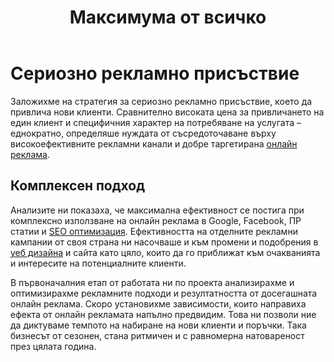 ﻿---
layout: post
order: 7
rel: /about/acherno/advertising
service: /services/advertising
project: /portfolio/acherno
header: compact
display: subject cover
title: Максимума от всичко
description: Заложихме на стратегия за сериозно рекламно присъствие, което да привлича нови клиенти.
summary: Заложихме на стратегия за сериозно рекламно присъствие, което да привлича нови клиенти. Сравнително високата цена за привличането на един клиент и специфичния характер на потребяване на услугата – еднократно, определяше нуждата от съсредоточаване върху високоефективните рекламни канали и добре таргетирана онлайн реклама. 
---
# Сериозно рекламно присъствие
Заложихме на стратегия за сериозно рекламно присъствие, което да привлича нови клиенти. Сравнително високата цена за привличането на един клиент и специфичния характер на потребяване на услугата – еднократно, определяше нуждата от съсредоточаване върху високоефективните рекламни канали и добре таргетирана [онлайн реклама](./../../маркетинг/реклама.html). 

## Комплексен подход
Анализите ни показаха, че максимална ефективност се постига при комплексно използване на онлайн реклама в Google, Facebook, ПР статии и [SEO оптимизация](./../../маркетинг/оптимизация.html). Ефективността на отделните рекламни кампании от своя страна ни насочваше и към промени и подобрения в [уеб дизайна](./../../маркетинг/уеб-дизайн.html) и сайта като цяло, които да го приближат към очакванията и интересите на потенциалните клиенти.

В първоначалния етап от работата ни по проекта анализирахме и оптимизирахме рекламните подходи и резултатността от досегашната онлайн реклама. Скоро установихме зависимости, които направиха ефекта от онлайн рекламата напълно предвидим. Това ни позволи ние да диктуваме темпото на набиране на нови клиенти и поръчки. Така бизнесът от сезонен, стана ритмичен и с равномерна натовареност през цялата година.